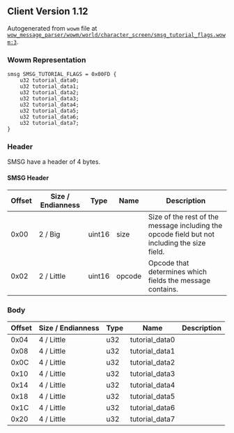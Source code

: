 ## Client Version 1.12

Autogenerated from `wowm` file at [`wow_message_parser/wowm/world/character_screen/smsg_tutorial_flags.wowm:3`](https://github.com/gtker/wow_messages/tree/main/wow_message_parser/wowm/world/character_screen/smsg_tutorial_flags.wowm#L3).

### Wowm Representation
```rust,ignore
smsg SMSG_TUTORIAL_FLAGS = 0x00FD {
    u32 tutorial_data0;
    u32 tutorial_data1;
    u32 tutorial_data2;
    u32 tutorial_data3;
    u32 tutorial_data4;
    u32 tutorial_data5;
    u32 tutorial_data6;
    u32 tutorial_data7;
}
```
### Header
SMSG have a header of 4 bytes.

#### SMSG Header
| Offset | Size / Endianness | Type   | Name   | Description |
| ------ | ----------------- | ------ | ------ | ----------- |
| 0x00   | 2 / Big           | uint16 | size   | Size of the rest of the message including the opcode field but not including the size field.|
| 0x02   | 2 / Little        | uint16 | opcode | Opcode that determines which fields the message contains.|
### Body
| Offset | Size / Endianness | Type | Name | Description |
| ------ | ----------------- | ---- | ---- | ----------- |
| 0x04 | 4 / Little | u32 | tutorial_data0 |  |
| 0x08 | 4 / Little | u32 | tutorial_data1 |  |
| 0x0C | 4 / Little | u32 | tutorial_data2 |  |
| 0x10 | 4 / Little | u32 | tutorial_data3 |  |
| 0x14 | 4 / Little | u32 | tutorial_data4 |  |
| 0x18 | 4 / Little | u32 | tutorial_data5 |  |
| 0x1C | 4 / Little | u32 | tutorial_data6 |  |
| 0x20 | 4 / Little | u32 | tutorial_data7 |  |
